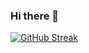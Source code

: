 ### Hi there 👋
[![GitHub Streak](https://github-readme-streak-stats.herokuapp.com?user=raktim-sixt&theme=highcontrast&border_radius=40)](https://git.io/streak-stats)

<!--
**minaarsham/minaarsham** is a ✨ _special_ ✨ repository because its `README.md` (this file) appears on your GitHub profile.

Here are some ideas to get you started:

- 🔭 I’m currently working on ...
- 🌱 I’m currently learning ...
- 👯 I’m looking to collaborate on ...
- 🤔 I’m looking for help with ...
- 💬 Ask me about ...
- 📫 How to reach me: ...
- 😄 Pronouns: ...
- ⚡ Fun fact: ...
-->
